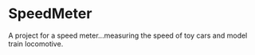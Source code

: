 # SpeedMeter
A project for a speed meter...measuring the speed of toy cars and model train locomotive.
